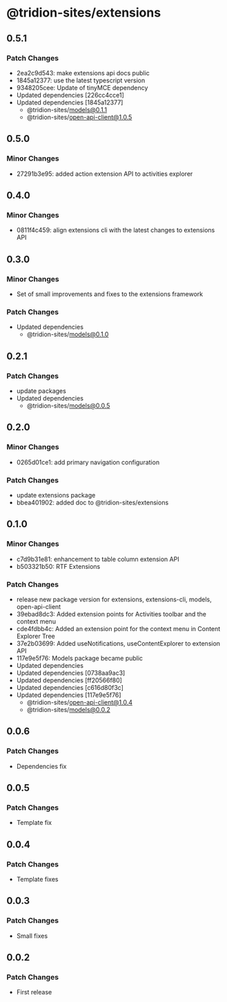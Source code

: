# @tridion-sites/extensions

## 0.5.1

### Patch Changes

-   2ea2c9d543: make extensions api docs public
-   1845a12377: use the latest typescript version
-   9348205cee: Update of tinyMCE dependency
-   Updated dependencies [226cc4cce1]
-   Updated dependencies [1845a12377]
    -   @tridion-sites/models@0.1.1
    -   @tridion-sites/open-api-client@1.0.5

## 0.5.0

### Minor Changes

-   27291b3e95: added action extension API to activities explorer

## 0.4.0

### Minor Changes

-   0811f4c459: align extensions cli with the latest changes to extensions API

## 0.3.0

### Minor Changes

-   Set of small improvements and fixes to the extensions framework

### Patch Changes

-   Updated dependencies
    -   @tridion-sites/models@0.1.0

## 0.2.1

### Patch Changes

-   update packages
-   Updated dependencies
    -   @tridion-sites/models@0.0.5

## 0.2.0

### Minor Changes

-   0265d01ce1: add primary navigation configuration

### Patch Changes

-   update extensions package
-   bbea401902: added doc to @tridion-sites/extensions

## 0.1.0

### Minor Changes

-   c7d9b31e81: enhancement to table column extension API
-   b503321b50: RTF Extensions

### Patch Changes

-   release new package version for extensions, extensions-cli, models, open-api-client
-   39ebad8dc3: Added extension points for Activities toolbar and the context menu
-   cde4fdbb4c: Added an extension point for the context menu in Content Explorer Tree
-   37e2b03699: Added useNotifications, useContentExplorer to extension API
-   117e9e5f76: Models package became public
-   Updated dependencies
-   Updated dependencies [0738aa9ac3]
-   Updated dependencies [ff20566f80]
-   Updated dependencies [c616d80f3c]
-   Updated dependencies [117e9e5f76]
    -   @tridion-sites/open-api-client@1.0.4
    -   @tridion-sites/models@0.0.2

## 0.0.6

### Patch Changes

-   Dependencies fix

## 0.0.5

### Patch Changes

-   Template fix

## 0.0.4

### Patch Changes

-   Template fixes

## 0.0.3

### Patch Changes

-   Small fixes

## 0.0.2

### Patch Changes

-   First release

